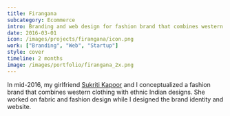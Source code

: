 ```yaml
---
title: Firangana
subcategory: Ecommerce
intro: Branding and web design for fashion brand that combines western clothing with ethnic Indian designs.
date: 2016-03-01
icon: /images/projects/firangana/icon.png
work: ["Branding", "Web", "Startup"]
style: cover
timeline: 2 months
image: /images/portfolio/firangana_2x.png
---
```


In mid-2016, my girlfriend <a href="https://sukritikapoor.com">Sukriti Kapoor</a> and I conceptualized a fashion brand that combines western clothing with ethnic Indian designs. She worked on fabric and fashion design while I designed the brand identity and website.

<div class="two-images">
	<div><img alt="" src="/images/projects/firangana/photo.png"></div>
	<div><img alt="" src="/images/projects/firangana/tw.png"></div>
</div>
<div class="two-images">
	<div><img alt="" src="/images/projects/firangana/insta.png"></div>
	<div><img alt="" src="/images/projects/firangana/coupon.png"></div>
</div>
<div class="three-images">
	<div><img alt="" src="/images/projects/firangana/1.png"></div>
	<div><img alt="" src="/images/projects/firangana/2.png"></div>
	<div><img alt="" src="/images/projects/firangana/3.png"></div>
</div>